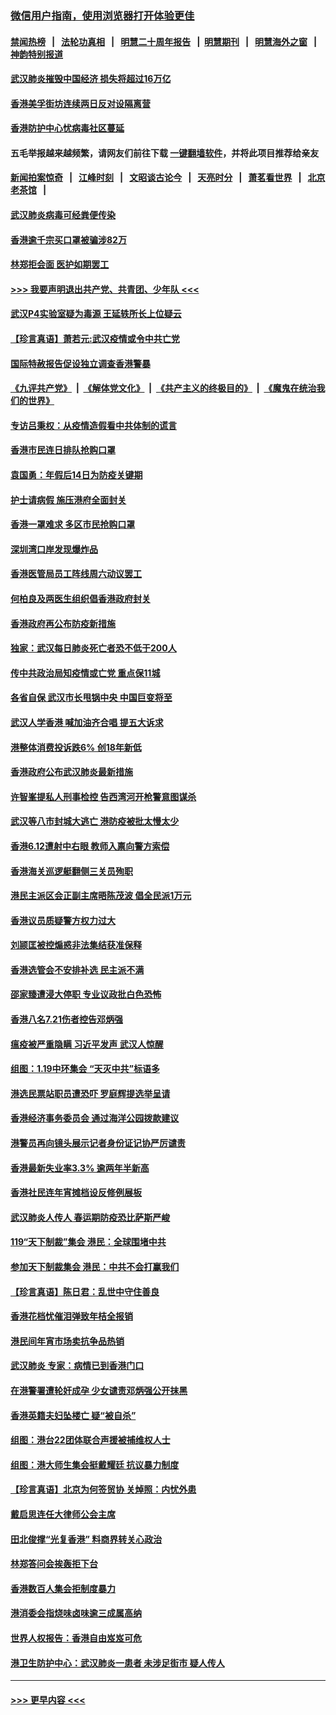 ### [微信用户指南，使用浏览器打开体验更佳](https://github.com/gfw-breaker/banned-news1/blob/master/indexes/wechat-guide.md?t=0)
#### [禁闻热榜](热点新闻.md?t=0)  &nbsp;&nbsp;|&nbsp;&nbsp; [法轮功真相](https://github.com/gfw-breaker/truth/blob/master/README.md?t=0) &nbsp;&nbsp;|&nbsp;&nbsp; [明慧二十周年报告](https://github.com/gfw-breaker/mh-reports/blob/master/README.md?t=0) &nbsp;&nbsp;|&nbsp;&nbsp;[明慧期刊](https://github.com/gfw-breaker/mh-qikan) &nbsp;&nbsp;|&nbsp;&nbsp; [明慧海外之窗](https://github.com/gfw-breaker/mh-news/blob/master/README.md?t=0) &nbsp;&nbsp;|&nbsp;&nbsp; [神韵特别报道](https://github.com/gfw-breaker/mh-news/blob/master/shenyun.md?t=0)
#### [武汉肺炎摧毁中国经济 损失将超过16万亿](../pages/nsc415/n11839723.md?t=02032122) 
#### [香港美孚街坊连续两日反对设隔离营](../pages/nsc415/n11839962.md?t=02032122) 
#### [香港防护中心忧病毒社区蔓延](../pages/nsc415/n11839933.md?t=02032122) 
#### 五毛举报越来越频繁，请网友们前往下载 [一键翻墙软件](https://github.com/gfw-breaker/ssr-accounts)，并将此项目推荐给亲友
#### [新闻拍案惊奇](https://github.com/gfw-breaker/banned-news1/blob/master/pages/link4.md) &nbsp;&nbsp;|&nbsp;&nbsp; [江峰时刻](https://github.com/gfw-breaker/banned-news1/blob/master/pages/link4.md) &nbsp;&nbsp;|&nbsp;&nbsp; [文昭谈古论今](https://github.com/gfw-breaker/banned-news1/blob/master/pages/link4.md) &nbsp;&nbsp;|&nbsp;&nbsp; [天亮时分](https://github.com/gfw-breaker/banned-news1/blob/master/pages/link4.md) &nbsp;&nbsp;|&nbsp;&nbsp; [萧茗看世界](https://github.com/gfw-breaker/banned-news1/blob/master/pages/link4.md) &nbsp;&nbsp;|&nbsp;&nbsp; [北京老茶馆](https://github.com/gfw-breaker/banned-news1/blob/master/pages/link4.md) &nbsp;&nbsp;|&nbsp;&nbsp; 
#### [武汉肺炎病毒可经粪便传染](../pages/nsc415/n11839939.md?t=02032122) 
#### [香港逾千宗买口罩被骗涉82万](../pages/nsc415/n11839914.md?t=02032122) 
#### [林郑拒会面 医护如期罢工](../pages/nsc415/n11839892.md?t=02032122) 
#### [>>> 我要声明退出共产党、共青团、少年队 <<<](https://github.com/begood0513/goodnews/blob/master/quit/letter.md) 
#### [武汉P4实验室疑为毒源 王延轶所长上位疑云](../pages/nsc415/n11835543.md?t=02032122) 
#### [【珍言真语】萧若元:武汉疫情或令中共亡党](../pages/nsc415/n11829394.md?t=02032122) 
#### [国际特赦报告促设独立调查香港警暴](../pages/nsc415/n11833845.md?t=02032122) 
#### [《九评共产党》](https://github.com/begood0513/9ping.md/blob/master/README.md) &nbsp;|&nbsp; [《解体党文化》](../../../../jtdwh.md/blob/master/README.md)  &nbsp;|&nbsp; [《共产主义的终极目的》](../../../../gczydzjmd.md/blob/master/README.md) &nbsp;|&nbsp; [《魔鬼在统治我们的世界》](../../../../mgztzwmdsj.md/blob/master/README.md) 
#### [专访吕秉权：从疫情造假看中共体制的谎言](../pages/nsc415/n11833813.md?t=02032122) 
#### [香港市民连日排队抢购口罩](../pages/nsc415/n11833794.md?t=02032122) 
#### [袁国勇：年假后14日为防疫关键期](../pages/nsc415/n11831088.md?t=02032122) 
#### [护士请病假 施压港府全面封关](../pages/nsc415/n11831030.md?t=02032122) 
#### [香港一罩难求 多区市民抢购口罩](../pages/nsc415/n11831002.md?t=02032122) 
#### [深圳湾口岸发现爆炸品](../pages/nsc415/n11828802.md?t=02032122) 
#### [香港医管局员工阵线周六动议罢工](../pages/nsc415/n11828762.md?t=02032122) 
#### [何柏良及两医生组织倡香港政府封关](../pages/nsc415/n11828749.md?t=02032122) 
#### [香港政府再公布防疫新措施](../pages/nsc415/n11828716.md?t=02032122) 
#### [独家：武汉每日肺炎死亡者恐不低于200人](../pages/nsc415/n11828240.md?t=02032122) 
#### [传中共政治局知疫情或亡党 重点保11城](../pages/nsc415/n11828145.md?t=02032122) 
#### [各省自保 武汉市长甩锅中央 中国巨变将至](../pages/nsc415/n11828021.md?t=02032122) 
#### [武汉人学香港 喊加油齐合唱 提五大诉求](../pages/nsc415/n11827046.md?t=02032122) 
#### [港整体消费投诉跌6% 创18年新低](../pages/nsc415/n11817280.md?t=02032122) 
#### [香港政府公布武汉肺炎最新措施](../pages/nsc415/n11817152.md?t=02032122) 
#### [许智峯提私人刑事检控 告西湾河开枪警意图谋杀](../pages/nsc415/n11817132.md?t=02032122) 
#### [武汉等八市封城大逃亡 港防疫被批太慢太少](../pages/nsc415/n11817058.md?t=02032122) 
#### [香港6.12遭射中右眼 教师入禀向警方索偿](../pages/nsc415/n11814678.md?t=02032122) 
#### [香港海关巡逻艇翻侧三关员殉职](../pages/nsc415/n11814604.md?t=02032122) 
#### [港民主派区会正副主席晤陈茂波 倡全民派1万元](../pages/nsc415/n11814582.md?t=02032122) 
#### [香港议员质疑警方权力过大](../pages/nsc415/n11814560.md?t=02032122) 
#### [刘颕匡被控煽惑非法集结获准保释](../pages/nsc415/n11811727.md?t=02032122) 
#### [香港选管会不安排补选 民主派不满](../pages/nsc415/n11811691.md?t=02032122) 
#### [邵家臻遭浸大停职 专业议政批白色恐怖](../pages/nsc415/n11811670.md?t=02032122) 
#### [香港八名7.21伤者控告邓炳强](../pages/nsc415/n11811623.md?t=02032122) 
#### [瘟疫被严重隐瞒 习近平发声 武汉人惊醒](../pages/nsc415/n11811186.md?t=02032122) 
#### [组图：1.19中环集会 “天灭中共”标语多](../pages/nsc415/n11809514.md?t=02032122) 
#### [港选民票站职员遭恐吓 罗庭辉提选举呈请](../pages/nsc415/n11808914.md?t=02032122) 
#### [香港经济事务委员会 通过海洋公园拨款建议](../pages/nsc415/n11808906.md?t=02032122) 
#### [港警员再向镜头展示记者身份证记协严厉谴责](../pages/nsc415/n11808888.md?t=02032122) 
#### [香港最新失业率3.3% 逾两年半新高](../pages/nsc415/n11808887.md?t=02032122) 
#### [香港社民连年宵摊档设反修例展板](../pages/nsc415/n11808857.md?t=02032122) 
#### [武汉肺炎人传人 春运期防疫恐比萨斯严峻](../pages/nsc415/n11808739.md?t=02032122) 
#### [119“天下制裁”集会 港民：全球围堵中共](../pages/nsc415/n11806318.md?t=02032122) 
#### [参加天下制裁集会 港民：中共不会打赢我们](../pages/nsc415/n11806596.md?t=02032122) 
#### [【珍言真语】陈日君：乱世中守住善良](../pages/nsc415/n11806247.md?t=02032122) 
#### [香港花档忧催泪弹致年桔全报销](../pages/nsc415/n11806130.md?t=02032122) 
#### [港民间年宵市场卖抗争品热销](../pages/nsc415/n11806073.md?t=02032122) 
#### [武汉肺炎 专家：病情已到香港门口](../pages/nsc415/n11806020.md?t=02032122) 
#### [在港警署遭轮奸成孕 少女谴责邓炳强公开抹黑](../pages/nsc415/n11805981.md?t=02032122) 
#### [香港英籍夫妇坠楼亡 疑“被自杀”](../pages/nsc415/n11805937.md?t=02032122) 
#### [组图：港台22团体联合声援被捕维权人士](../pages/nsc415/n11801834.md?t=02032122) 
#### [组图：港大师生集会挺戴耀廷 抗议暴力制度](../pages/nsc415/n11799298.md?t=02032122) 
#### [【珍言真语】北京为何签贸协 关焯照：内忧外患](../pages/nsc415/n11799790.md?t=02032122) 
#### [戴启思连任大律师公会主席](../pages/nsc415/n11799306.md?t=02032122) 
#### [田北俊撑“光复香港” 料商界转关心政治](../pages/nsc415/n11799287.md?t=02032122) 
#### [林郑答问会挨轰拒下台](../pages/nsc415/n11799261.md?t=02032122) 
#### [香港数百人集会拒制度暴力](../pages/nsc415/n11796941.md?t=02032122) 
#### [港消委会指烧味卤味逾三成属高纳](../pages/nsc415/n11796815.md?t=02032122) 
#### [世界人权报告：香港自由岌岌可危](../pages/nsc415/n11796873.md?t=02032122) 
#### [港卫生防护中心：武汉肺炎一患者 未涉足街市 疑人传人](../pages/nsc415/n11796789.md?t=02032122) 

----
#### [ >>> 更早内容 <<< ](../indexes/nsc415-earlier.md)

